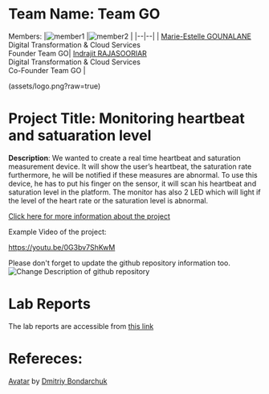 # Team Name: Team GO
Members: 
|![member1](assets/member1.webp?raw=true) |![member2](assets/member2.webp?raw=true)  |
|--|--|
|  [Marie-Estelle GOUNALANE](https://github.com/Nixia21 ) <br> Digital Transformation & Cloud Services <br> Founder Team GO| [Indrajit RAJASOORIAR](https://github.com/Indrajit0504) <br> Digital Transformation & Cloud Services <br> Co-Founder Team GO |

(assets/logo.png?raw=true)



# Project Title: Monitoring heartbeat and satuaration level
 **Description**: We wanted to create a real time heartbeat and saturation measurement device. It will show the user’s heartbeat, the saturation rate furthermore, he will be notified if these measures are abnormal. To use this device, he has to put his finger on the sensor, it will scan his heartbeat and saturation level in the platform. The monitor has also 2 LED which will light if the level of the heart rate or the saturation level is abnormal.
 
[Click here for more information about the project](project) 

Example Video of the project:

https://youtu.be/0G3bv7ShKwM

Please don't forget to update the github repository information too. 
![Change Description of github repository](assets/change_description.png?raw=true)

# Lab Reports

The lab reports are accessible from [this link](lab)

# Refereces:
[Avatar](https://iconscout.com/icons/avatar) by [Dmitriy Bondarchuk](https://iconscout.com/contributors/dmitriy-bondarchuk)
